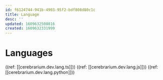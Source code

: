 ```yaml
---
id: f6124744-941b-4903-95f2-bdf808d80c1c
title: Language
desc: ''
updated: 1609632500816
created: 1609632331999
---
```


# Languages

((ref: [[cerebrarium.dev.lang.ts]]))
((ref: [[cerebrarium.dev.lang.js]]))
((ref: [[cerebrarium.dev.lang.python]]))